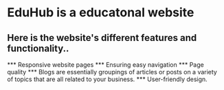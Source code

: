 # EduHub is a educatonal website

## Here is the website's different features and functionality..

*** Responsive website pages
*** Ensuring easy navigation
*** Page quality
*** Blogs are essentially groupings of articles or posts on a variety of topics that are all related to your business.
*** User-friendly design.